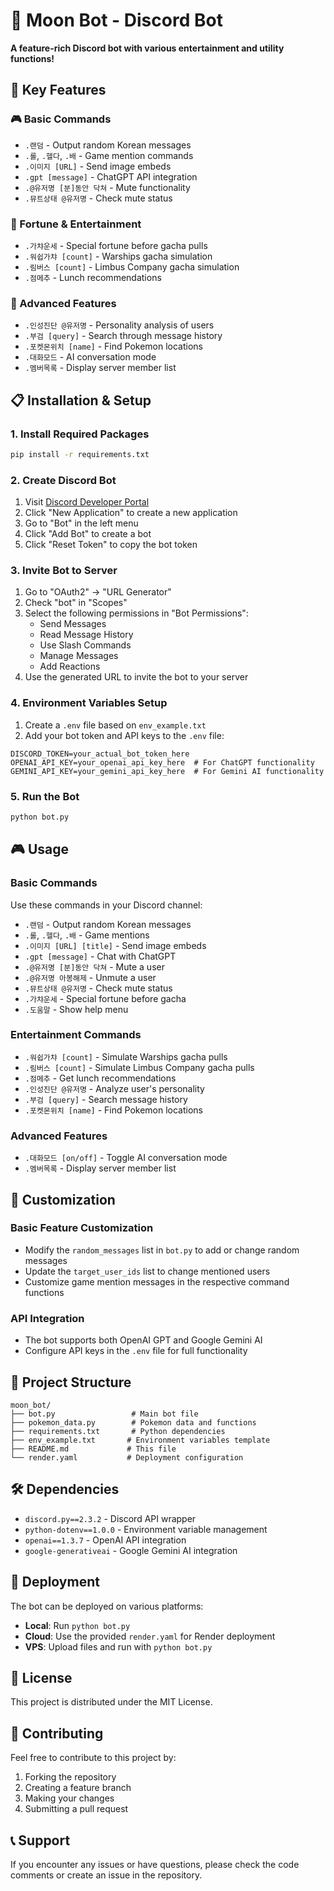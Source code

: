 # 🌙 Moon Bot - Discord Bot

**A feature-rich Discord bot with various entertainment and utility functions!**

## 🚀 Key Features

### 🎮 Basic Commands
- `.랜덤` - Output random Korean messages
- `.롤`, `.헬다`, `.배` - Game mention commands
- `.이미지 [URL]` - Send image embeds
- `.gpt [message]` - ChatGPT API integration
- `.@유저명 [분]동안 닥쳐` - Mute functionality
- `.뮤트상태 @유저명` - Check mute status

### 🔮 Fortune & Entertainment
- `.가챠운세` - Special fortune before gacha pulls
- `.워쉽가챠 [count]` - Warships gacha simulation
- `.림버스 [count]` - Limbus Company gacha simulation
- `.점메추` - Lunch recommendations

### 🎯 Advanced Features
- `.인성진단 @유저명` - Personality analysis of users
- `.부검 [query]` - Search through message history
- `.포켓몬위치 [name]` - Find Pokemon locations
- `.대화모드` - AI conversation mode
- `.멤버목록` - Display server member list

## 📋 Installation & Setup

### 1. Install Required Packages
```bash
pip install -r requirements.txt
```

### 2. Create Discord Bot
1. Visit [Discord Developer Portal](https://discord.com/developers/applications)
2. Click "New Application" to create a new application
3. Go to "Bot" in the left menu
4. Click "Add Bot" to create a bot
5. Click "Reset Token" to copy the bot token

### 3. Invite Bot to Server
1. Go to "OAuth2" → "URL Generator"
2. Check "bot" in "Scopes"
3. Select the following permissions in "Bot Permissions":
   - Send Messages
   - Read Message History
   - Use Slash Commands
   - Manage Messages
   - Add Reactions
4. Use the generated URL to invite the bot to your server

### 4. Environment Variables Setup
1. Create a `.env` file based on `env_example.txt`
2. Add your bot token and API keys to the `.env` file:
```
DISCORD_TOKEN=your_actual_bot_token_here
OPENAI_API_KEY=your_openai_api_key_here  # For ChatGPT functionality
GEMINI_API_KEY=your_gemini_api_key_here  # For Gemini AI functionality
```

### 5. Run the Bot
```bash
python bot.py
```

## 🎮 Usage

### Basic Commands
Use these commands in your Discord channel:

- `.랜덤` - Output random Korean messages
- `.롤`, `.헬다`, `.배` - Game mentions
- `.이미지 [URL] [title]` - Send image embeds
- `.gpt [message]` - Chat with ChatGPT
- `.@유저명 [분]동안 닥쳐` - Mute a user
- `.@유저명 아봉해제` - Unmute a user
- `.뮤트상태 @유저명` - Check mute status
- `.가챠운세` - Special fortune before gacha
- `.도움말` - Show help menu

### Entertainment Commands
- `.워쉽가챠 [count]` - Simulate Warships gacha pulls
- `.림버스 [count]` - Simulate Limbus Company gacha pulls
- `.점메추` - Get lunch recommendations
- `.인성진단 @유저명` - Analyze user's personality
- `.부검 [query]` - Search message history
- `.포켓몬위치 [name]` - Find Pokemon locations

### Advanced Features
- `.대화모드 [on/off]` - Toggle AI conversation mode
- `.멤버목록` - Display server member list

## 🔧 Customization

### Basic Feature Customization
- Modify the `random_messages` list in `bot.py` to add or change random messages
- Update the `target_user_ids` list to change mentioned users
- Customize game mention messages in the respective command functions

### API Integration
- The bot supports both OpenAI GPT and Google Gemini AI
- Configure API keys in the `.env` file for full functionality

## 📁 Project Structure

```
moon_bot/
├── bot.py                 # Main bot file
├── pokemon_data.py        # Pokemon data and functions
├── requirements.txt       # Python dependencies
├── env_example.txt       # Environment variables template
├── README.md             # This file
└── render.yaml           # Deployment configuration
```

## 🛠️ Dependencies

- `discord.py==2.3.2` - Discord API wrapper
- `python-dotenv==1.0.0` - Environment variable management
- `openai==1.3.7` - OpenAI API integration
- `google-generativeai` - Google Gemini AI integration

## 🚀 Deployment

The bot can be deployed on various platforms:
- **Local**: Run `python bot.py`
- **Cloud**: Use the provided `render.yaml` for Render deployment
- **VPS**: Upload files and run with `python bot.py`

## 📝 License

This project is distributed under the MIT License.

## 🤝 Contributing

Feel free to contribute to this project by:
1. Forking the repository
2. Creating a feature branch
3. Making your changes
4. Submitting a pull request

## 📞 Support

If you encounter any issues or have questions, please check the code comments or create an issue in the repository. 